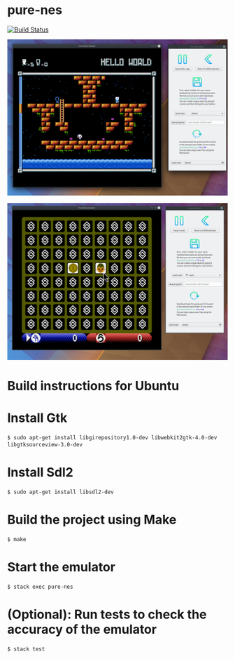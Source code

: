 # pure-nes

[![Build Status](https://dev.azure.com/tufh3g/Build/_apis/build/status/sutajo.pure-nes?branchName=master)](https://dev.azure.com/tufh3g/Build/_build/latest?definitionId=1&branchName=master)

![Alter Ego by Shiru](showcase/shiru.png)

![Concentration Room by Damian Yerrick](showcase/croom.png)

# Build instructions for Ubuntu

# Install Gtk
```console
$ sudo apt-get install libgirepository1.0-dev libwebkit2gtk-4.0-dev libgtksourceview-3.0-dev
```

# Install Sdl2
```console
$ sudo apt-get install libsdl2-dev
```

# Build the project using Make
```console
$ make
```

# Start the emulator
```console
$ stack exec pure-nes
```

# (Optional): Run tests to check the accuracy of the emulator
```console
$ stack test
```
